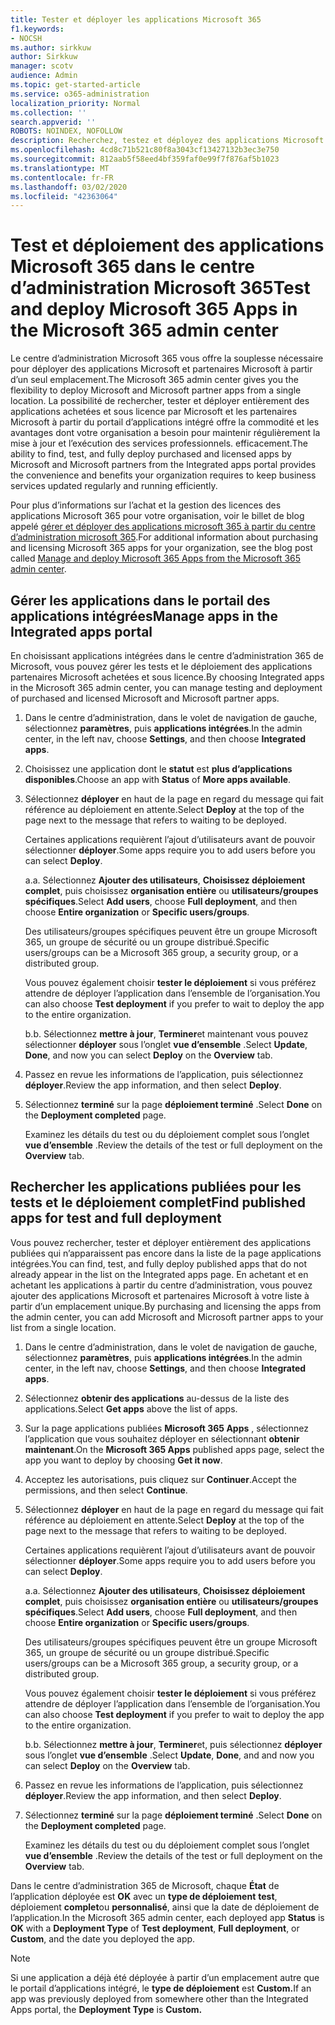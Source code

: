 ```yaml
---
title: Tester et déployer les applications Microsoft 365
f1.keywords:
- NOCSH
ms.author: sirkkuw
author: Sirkkuw
manager: scotv
audience: Admin
ms.topic: get-started-article
ms.service: o365-administration
localization_priority: Normal
ms.collection: ''
search.appverid: ''
ROBOTS: NOINDEX, NOFOLLOW
description: Recherchez, testez et déployez des applications Microsoft Partner et Microsoft pour les utilisateurs et les groupes de votre organisation à partir du portail d’applications intégré dans le centre d’administration 365 de Microsoft.
ms.openlocfilehash: 4cd8c71b521c80f8a3043cf13427132b3ec3e750
ms.sourcegitcommit: 812aab5f58eed4bf359faf0e99f7f876af5b1023
ms.translationtype: MT
ms.contentlocale: fr-FR
ms.lasthandoff: 03/02/2020
ms.locfileid: "42363064"
---
```

# <a name="test-and-deploy-microsoft-365-apps-in-the-microsoft-365-admin-center"></a><span data-ttu-id="92cbb-103">Test et déploiement des applications Microsoft 365 dans le centre d’administration Microsoft 365</span><span class="sxs-lookup"><span data-stu-id="92cbb-103">Test and deploy Microsoft 365 Apps in the Microsoft 365 admin center</span></span>

<span data-ttu-id="92cbb-104">Le centre d’administration Microsoft 365 vous offre la souplesse nécessaire pour déployer des applications Microsoft et partenaires Microsoft à partir d’un seul emplacement.</span><span class="sxs-lookup"><span data-stu-id="92cbb-104">The Microsoft 365 admin center gives you the flexibility to deploy Microsoft and Microsoft partner apps from a single location.</span></span> <span data-ttu-id="92cbb-105">La possibilité de rechercher, tester et déployer entièrement des applications achetées et sous licence par Microsoft et les partenaires Microsoft à partir du portail d’applications intégré offre la commodité et les avantages dont votre organisation a besoin pour maintenir régulièrement la mise à jour et l’exécution des services professionnels. efficacement.</span><span class="sxs-lookup"><span data-stu-id="92cbb-105">The ability to find, test, and fully deploy purchased and licensed apps by Microsoft and Microsoft partners from the Integrated apps portal provides the convenience and benefits your organization requires to keep business services updated regularly and running efficiently.</span></span>  

<span data-ttu-id="92cbb-106">Pour plus d’informations sur l’achat et la gestion des licences des applications Microsoft 365 pour votre organisation, voir le billet de blog appelé [gérer et déployer des applications microsoft 365 à partir du centre d’administration microsoft 365](https://techcommunity.microsoft.com/t5/microsoft-365-blog/manage-and-deploy-microsoft-365-apps-from-the-microsoft-365/ba-p/1194324).</span><span class="sxs-lookup"><span data-stu-id="92cbb-106">For additional information about purchasing and licensing Microsoft 365 apps for your organization, see the blog post called [Manage and deploy Microsoft 365 Apps from the Microsoft 365 admin center](https://techcommunity.microsoft.com/t5/microsoft-365-blog/manage-and-deploy-microsoft-365-apps-from-the-microsoft-365/ba-p/1194324).</span></span>
  
## <a name="manage-apps-in-the-integrated-apps-portal"></a><span data-ttu-id="92cbb-107">Gérer les applications dans le portail des applications intégrées</span><span class="sxs-lookup"><span data-stu-id="92cbb-107">Manage apps in the Integrated apps portal</span></span>

<span data-ttu-id="92cbb-108">En choisissant applications intégrées dans le centre d’administration 365 de Microsoft, vous pouvez gérer les tests et le déploiement des applications partenaires Microsoft achetées et sous licence.</span><span class="sxs-lookup"><span data-stu-id="92cbb-108">By choosing Integrated apps in the Microsoft 365 admin center, you can manage testing and deployment of purchased and licensed Microsoft and Microsoft partner apps.</span></span> 

1. <span data-ttu-id="92cbb-109">Dans le centre d’administration, dans le volet de navigation de gauche, sélectionnez **paramètres**, puis **applications intégrées**.</span><span class="sxs-lookup"><span data-stu-id="92cbb-109">In the admin center, in the left nav, choose **Settings**, and then choose **Integrated apps**.</span></span> 

2. <span data-ttu-id="92cbb-110">Choisissez une application dont le **statut** est **plus d’applications disponibles**.</span><span class="sxs-lookup"><span data-stu-id="92cbb-110">Choose an app with **Status** of **More apps available**.</span></span>

3. <span data-ttu-id="92cbb-111">Sélectionnez **déployer** en haut de la page en regard du message qui fait référence au déploiement en attente.</span><span class="sxs-lookup"><span data-stu-id="92cbb-111">Select **Deploy** at the top of the page next to the message that refers to waiting to be deployed.</span></span>

    <span data-ttu-id="92cbb-112">Certaines applications requièrent l’ajout d’utilisateurs avant de pouvoir sélectionner **déployer**.</span><span class="sxs-lookup"><span data-stu-id="92cbb-112">Some apps require you to add users before you can select **Deploy**.</span></span>

    <span data-ttu-id="92cbb-113">a.</span><span class="sxs-lookup"><span data-stu-id="92cbb-113">a.</span></span> <span data-ttu-id="92cbb-114">Sélectionnez **Ajouter des utilisateurs**, **Choisissez déploiement complet**, puis choisissez **organisation entière** ou **utilisateurs/groupes spécifiques**.</span><span class="sxs-lookup"><span data-stu-id="92cbb-114">Select **Add users**, choose **Full deployment**, and then choose **Entire organization** or **Specific users/groups**.</span></span>

    <span data-ttu-id="92cbb-115">Des utilisateurs/groupes spécifiques peuvent être un groupe Microsoft 365, un groupe de sécurité ou un groupe distribué.</span><span class="sxs-lookup"><span data-stu-id="92cbb-115">Specific users/groups can be a Microsoft 365 group, a security group, or a distributed group.</span></span>

    <span data-ttu-id="92cbb-116">Vous pouvez également choisir **tester le déploiement** si vous préférez attendre de déployer l’application dans l’ensemble de l’organisation.</span><span class="sxs-lookup"><span data-stu-id="92cbb-116">You can also choose **Test deployment** if you prefer to wait to deploy the app to the entire organization.</span></span>

    <span data-ttu-id="92cbb-117">b.</span><span class="sxs-lookup"><span data-stu-id="92cbb-117">b.</span></span> <span data-ttu-id="92cbb-118">Sélectionnez **mettre à jour**, **Terminer**et maintenant vous pouvez sélectionner **déployer** sous l’onglet **vue d’ensemble** .</span><span class="sxs-lookup"><span data-stu-id="92cbb-118">Select **Update**, **Done**, and now you can select **Deploy** on the **Overview** tab.</span></span>  

4. <span data-ttu-id="92cbb-119">Passez en revue les informations de l’application, puis sélectionnez **déployer**.</span><span class="sxs-lookup"><span data-stu-id="92cbb-119">Review the app information, and then select **Deploy**.</span></span> 

5. <span data-ttu-id="92cbb-120">Sélectionnez **terminé** sur la page **déploiement terminé** .</span><span class="sxs-lookup"><span data-stu-id="92cbb-120">Select **Done** on the **Deployment completed** page.</span></span> 

    <span data-ttu-id="92cbb-121">Examinez les détails du test ou du déploiement complet sous l’onglet **vue d’ensemble** .</span><span class="sxs-lookup"><span data-stu-id="92cbb-121">Review the details of the test or full deployment on the **Overview** tab.</span></span>

## <a name="find-published-apps-for-test-and-full-deployment"></a><span data-ttu-id="92cbb-122">Rechercher les applications publiées pour les tests et le déploiement complet</span><span class="sxs-lookup"><span data-stu-id="92cbb-122">Find published apps for test and full deployment</span></span> 

<span data-ttu-id="92cbb-123">Vous pouvez rechercher, tester et déployer entièrement des applications publiées qui n’apparaissent pas encore dans la liste de la page applications intégrées.</span><span class="sxs-lookup"><span data-stu-id="92cbb-123">You can find, test, and fully deploy published apps that do not already appear in the list on the Integrated apps page.</span></span> <span data-ttu-id="92cbb-124">En achetant et en achetant les applications à partir du centre d’administration, vous pouvez ajouter des applications Microsoft et partenaires Microsoft à votre liste à partir d’un emplacement unique.</span><span class="sxs-lookup"><span data-stu-id="92cbb-124">By purchasing and licensing the apps from the admin center, you can add Microsoft and Microsoft partner apps to your list from a single location.</span></span>

1. <span data-ttu-id="92cbb-125">Dans le centre d’administration, dans le volet de navigation de gauche, sélectionnez **paramètres**, puis **applications intégrées**.</span><span class="sxs-lookup"><span data-stu-id="92cbb-125">In the admin center, in the left nav, choose **Settings**, and then choose **Integrated apps**.</span></span> 

2. <span data-ttu-id="92cbb-126">Sélectionnez **obtenir des applications** au-dessus de la liste des applications.</span><span class="sxs-lookup"><span data-stu-id="92cbb-126">Select **Get apps** above the list of apps.</span></span>

3. <span data-ttu-id="92cbb-127">Sur la page applications publiées **Microsoft 365 Apps** , sélectionnez l’application que vous souhaitez déployer en sélectionnant **obtenir maintenant**.</span><span class="sxs-lookup"><span data-stu-id="92cbb-127">On the **Microsoft 365 Apps** published apps page, select the app you want to deploy by choosing **Get it now**.</span></span>

4. <span data-ttu-id="92cbb-128">Acceptez les autorisations, puis cliquez sur **Continuer**.</span><span class="sxs-lookup"><span data-stu-id="92cbb-128">Accept the permissions, and then select **Continue**.</span></span>

5. <span data-ttu-id="92cbb-129">Sélectionnez **déployer** en haut de la page en regard du message qui fait référence au déploiement en attente.</span><span class="sxs-lookup"><span data-stu-id="92cbb-129">Select **Deploy** at the top of the page next to the message that refers to waiting to be deployed.</span></span>

    <span data-ttu-id="92cbb-130">Certaines applications requièrent l’ajout d’utilisateurs avant de pouvoir sélectionner **déployer**.</span><span class="sxs-lookup"><span data-stu-id="92cbb-130">Some apps require you to add users before you can select **Deploy**.</span></span>

    <span data-ttu-id="92cbb-131">a.</span><span class="sxs-lookup"><span data-stu-id="92cbb-131">a.</span></span> <span data-ttu-id="92cbb-132">Sélectionnez **Ajouter des utilisateurs**, **Choisissez déploiement complet**, puis choisissez **organisation entière** ou **utilisateurs/groupes spécifiques**.</span><span class="sxs-lookup"><span data-stu-id="92cbb-132">Select **Add users**, choose **Full deployment**, and then choose **Entire organization** or **Specific users/groups**.</span></span>

    <span data-ttu-id="92cbb-133">Des utilisateurs/groupes spécifiques peuvent être un groupe Microsoft 365, un groupe de sécurité ou un groupe distribué.</span><span class="sxs-lookup"><span data-stu-id="92cbb-133">Specific users/groups can be a Microsoft 365 group, a security group, or a distributed group.</span></span>

    <span data-ttu-id="92cbb-134">Vous pouvez également choisir **tester le déploiement** si vous préférez attendre de déployer l’application dans l’ensemble de l’organisation.</span><span class="sxs-lookup"><span data-stu-id="92cbb-134">You can also choose **Test deployment** if you prefer to wait to deploy the app to the entire organization.</span></span>

    <span data-ttu-id="92cbb-135">b.</span><span class="sxs-lookup"><span data-stu-id="92cbb-135">b.</span></span> <span data-ttu-id="92cbb-136">Sélectionnez **mettre à jour**, **Terminer**et, puis sélectionnez **déployer** sous l’onglet **vue d’ensemble** .</span><span class="sxs-lookup"><span data-stu-id="92cbb-136">Select **Update**, **Done**, and and now you can select **Deploy** on the **Overview** tab.</span></span>  

6. <span data-ttu-id="92cbb-137">Passez en revue les informations de l’application, puis sélectionnez **déployer**.</span><span class="sxs-lookup"><span data-stu-id="92cbb-137">Review the app information, and then select **Deploy**.</span></span> 

7. <span data-ttu-id="92cbb-138">Sélectionnez **terminé** sur la page **déploiement terminé** .</span><span class="sxs-lookup"><span data-stu-id="92cbb-138">Select **Done** on the **Deployment completed** page.</span></span> 

    <span data-ttu-id="92cbb-139">Examinez les détails du test ou du déploiement complet sous l’onglet **vue d’ensemble** .</span><span class="sxs-lookup"><span data-stu-id="92cbb-139">Review the details of the test or full deployment on the **Overview** tab.</span></span>

<span data-ttu-id="92cbb-140">Dans le centre d’administration 365 de Microsoft, chaque **État** de l’application déployée est **OK** avec un **type de déploiement** **test**, déploiement **complet**ou **personnalisé**, ainsi que la date de déploiement de l’application.</span><span class="sxs-lookup"><span data-stu-id="92cbb-140">In the Microsoft 365 admin center, each deployed app **Status** is **OK** with a **Deployment Type** of **Test deployment**, **Full deployment**, or **Custom**, and the date you deployed the app.</span></span>

> [!NOTE]
> <span data-ttu-id="92cbb-141">Si une application a déjà été déployée à partir d’un emplacement autre que le portail d’applications intégré, le **type de déploiement** est **Custom.**</span><span class="sxs-lookup"><span data-stu-id="92cbb-141">If an app was previously deployed from somewhere other than the Integrated Apps portal, the **Deployment Type** is **Custom.**</span></span>
  